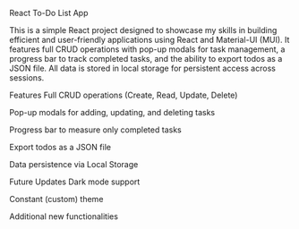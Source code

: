 React To-Do List App

This is a simple React project designed to showcase my skills in building efficient and user-friendly applications using React and Material-UI (MUI).
It features full CRUD operations with pop-up modals for task management, a progress bar to track completed tasks, and the ability to export todos as a JSON file.
All data is stored in local storage for persistent access across sessions.

Features
Full CRUD operations (Create, Read, Update, Delete)

Pop-up modals for adding, updating, and deleting tasks

Progress bar to measure only completed tasks

Export todos as a JSON file

Data persistence via Local Storage

Future Updates
Dark mode support

Constant (custom) theme

Additional new functionalities
